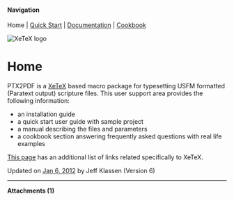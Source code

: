 #### Navigation

Home  | [Quick Start](../quick-start/README.md) | [Documentation](../documentation/README.md) | [Cookbook ](../cookbook/README.md)


![XeTeX logo](xetex_icon.jpg)

# Home

PTX2PDF is a [XeTeX](http://scripts.sil.org/xetex) based macro package for typesetting USFM formatted (Paratext output) scripture files. This user support area provides the following information:

*   an installation guide
*   a quick start user guide with sample project
*   a manual describing the files and parameters
*   a cookbook section answering frequently asked questions with real life examples

[This page](http://www.tug.org/xetex/) has an additional list of links related specifically to XeTeX.




Updated on <abbr class="updated" title="2012-01-06T16:50:16.687Z">Jan 6, 2012</abbr> by <span class="author"><span class="vcard">Jeff Klassen</span> </span>(Version <span class="sites:revision">6</span>)</small>


* * *

**Attachments (1)**
